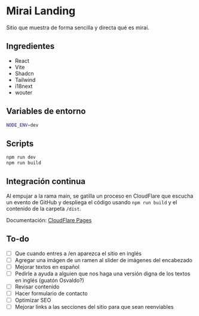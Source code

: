 # Mirai Landing

Sitio que muestra de forma sencilla y directa qué es mirai.

## Ingredientes

- React
- Vite
- Shadcn
- Tailwind
- i18next
- wouter

## Variables de entorno

```sh
NODE_ENV=dev
```

## Scripts

```sh
npm run dev
npm run build
```

## Integración continua

Al empujar a la rama main, se gatilla un proceso en CloudFlare que escucha un evento de GitHub y despliega el código usando `npm run build` y el contenido de la carpeta `/dist`.

Documentación: [CloudFlare Pages](https://developers.cloudflare.com/pages/)

## To-do

- [ ] Que cuando entres a /en aparezca el sitio en inglés
- [ ] Agregar una imágen de un ramen al slider de imágenes del encabezado
- [ ] Mejorar textos en español
- [ ] Pedirle a ayuda a alguien que nos haga una versión digna de los textos en inglés (guatón Osvaldo?)
- [ ] Revisar contenido
- [ ] Hacer formulario de contacto
- [ ] Optimizar SEO
- [ ] Mejorar links a las secciones del sitio para que sean reenviables

